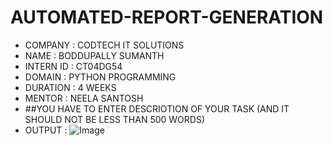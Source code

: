# AUTOMATED-REPORT-GENERATION
* COMPANY : CODTECH IT SOLUTIONS
* NAME : BODDUPALLY SUMANTH
* INTERN ID : CT04DG54
* DOMAIN : PYTHON PROGRAMMING
* DURATION : 4 WEEKS
* MENTOR : NEELA SANTOSH
* ##YOU HAVE TO ENTER DESCRIOTION OF YOUR TASK (AND IT SHOULD NOT BE LESS THAN 500 WORDS)
* OUTPUT : ![Image](https://github.com/user-attachments/assets/97b25756-eb8f-4f91-a402-5ea7d0509f38)
